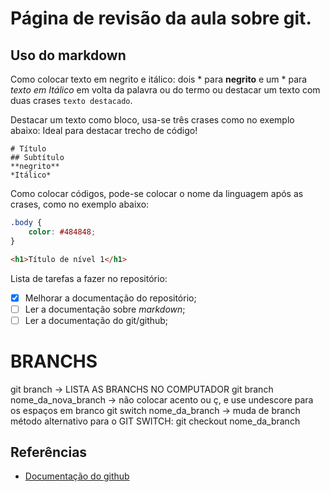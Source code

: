 # Página de revisão da aula sobre git.
## Uso do markdown 

Como colocar texto em negrito e itálico: dois * para 
**negrito** e um * para *texto em Itálico* em volta da palavra ou do termo ou destacar um texto com duas crases ``texto destacado``.

Destacar um texto como bloco, usa-se três crases como no exemplo abaixo:
Ideal para destacar trecho de código!
```
# Título
## Subtítulo 
**negrito**
*Itálico* 
```

Como colocar códigos, pode-se colocar o nome da linguagem após as crases, como no exemplo abaixo:

```css
.body {
    color: #484848;
}
```

```html
<h1>Título de nível 1</h1>
```
Lista de tarefas a fazer no repositório:

- [x] Melhorar a documentação do repositório;
- [ ] Ler a documentação sobre *markdown*;
- [ ] Ler a documentação do git/github;

# BRANCHS
git branch -> LISTA AS BRANCHS NO COMPUTADOR
git branch nome_da_nova_branch -> não colocar acento ou ç, e use undescore para  os espaços em branco
git switch nome_da_branch -> muda de branch
método alternativo para o GIT SWITCH: git checkout nome_da_branch



## Referências
* [Documentação do github](https://docs.github.com/pt/get-started/writing-on-github/getting-started-with-writing-and-formatting-on-github/basic-writing-and-formatting-syntax#headings)